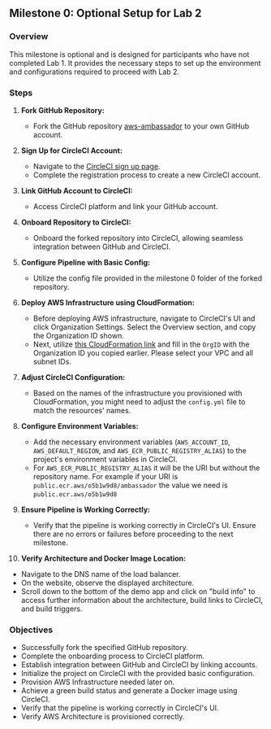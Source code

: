 ## Milestone 0: Optional Setup for Lab 2

### Overview
This milestone is optional and is designed for participants who have not completed Lab 1. It provides the necessary steps to set up the environment and configurations required to proceed with Lab 2.

### Steps

1. **Fork GitHub Repository:**
   - Fork the GitHub repository [aws-ambassador](https://github.com/james-crowley/aws-ambassador) to your own GitHub account.

2. **Sign Up for CircleCI Account:**
   - Navigate to the [CircleCI sign up page](https://circleci.com/signup/).
   - Complete the registration process to create a new CircleCI account.

3. **Link GitHub Account to CircleCI:**
   - Access CircleCI platform and link your GitHub account.

4. **Onboard Repository to CircleCI:**
   - Onboard the forked repository into CircleCI, allowing seamless integration between GitHub and CircleCI.

5. **Configure Pipeline with Basic Config:**
   - Utilize the config file provided in the milestone 0 folder of the forked repository.

6. **Deploy AWS Infrastructure using CloudFormation:**
   - Before deploying AWS infrastructure, navigate to CircleCI's UI and click Organization Settings. Select the Overview section, and copy the Organization ID shown.
   - Next, utilize [this CloudFormation link](https://us-east-1.console.aws.amazon.com/cloudformation/home?region=us-east-1#/stacks/quickcreate?templateURL=https%3A%2F%2Fs3.us-east-1.amazonaws.com%2Fcf-templates-in2vcf04thre-us-east-1%2F2024-04-29T195737.995Zpk2-lab-1-complete-template.yml&stackName=AWS-Ambassador-Complete&param_OrgId=&param_LoadBalancerName=ambassador&param_RoleName=ambassador&param_CertificateThumbprint=9e99a48a9960b14926bb7f3b02e22da2b0ab7280&param_SecurityGroupName=ambassador&param_VpcID=&param_ECSTaskExecutionRole=ecsTaskExecutionRoleAmbassador&param_ClusterName=ambassador&param_RepositoryName=ambassador&param_SubnetIDs%5B%5D=) and fill in the `OrgID` with the Organization ID you copied earlier. Please select your VPC and all subnet IDs.
   
7. **Adjust CircleCI Configuration:**
   - Based on the names of the infrastructure you provisioned with CloudFormation, you might need to adjust the `config.yml` file to match the resources' names.

8. **Configure Environment Variables:**
   - Add the necessary environment variables (`AWS_ACCOUNT_ID`, `AWS_DEFAULT_REGION`, and `AWS_ECR_PUBLIC_REGISTRY_ALIAS`) to the project's environment variables in CircleCI.
   - For `AWS_ECR_PUBLIC_REGISTRY_ALIAS` it will be the URI but without the repository name. For example if your URI is `public.ecr.aws/o5b1w9d8/ambassador` the value we need is `public.ecr.aws/o5b1w9d8`

9. **Ensure Pipeline is Working Correctly:**
   - Verify that the pipeline is working correctly in CircleCI's UI. Ensure there are no errors or failures before proceeding to the next milestone.

10. **Verify Architecture and Docker Image Location:**
   - Navigate to the DNS name of the load balancer.
   - On the website, observe the displayed architecture.
   - Scroll down to the bottom of the demo app and click on "build info" to access further information about the architecture, build links to CircleCI, and build triggers.

### Objectives
- Successfully fork the specified GitHub repository.
- Complete the onboarding process to CircleCI platform.
- Establish integration between GitHub and CircleCI by linking accounts.
- Initialize the project on CircleCI with the provided basic configuration.
- Provision AWS Infrastructure needed later on.
- Achieve a green build status and generate a Docker image using CircleCI.
- Verify that the pipeline is working correctly in CircleCI's UI.
- Verify AWS Architecture is provisioned correctly.